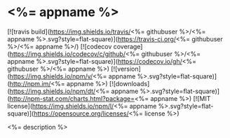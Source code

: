 # <%= appname %>
[![travis build](https://img.shields.io/travis/<%= githubuser %>/<%= appname %>.svg?style=flat-square)](https://travis-ci.org/<%= githubuser %>/<%= appname %>/)
[![codecov coverage](https://img.shields.io/codecov/c/github/<%= githubuser %>/<%= appname %>.svg?style=flat-square)](https://codecov.io/gh/<%= githubuser %>/<%= appname %>)
[![version](https://img.shields.io/npm/v/<%= appname %>.svg?style=flat-square)](http://npm.im/<%= appname %>)
[![downloads](https://img.shields.io/npm/dt/<%= appname %>.svg?style=flat-square)](http://npm-stat.com/charts.html?package=<%= appname %>)
[![MIT license](https://img.shields.io/npm/l/<%= appname %>.svg?style=flat-square)](https://opensource.org/licenses/<%= license %>)

<%= description %>
